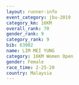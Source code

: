 ```yaml
---
layout: runner-info 
event_category: jbu-2019 
category_km: 16KM  
overall_rank: 70
gender_rank: 9
category_rank: 9
bib: 63002
name: LIM MEI YUNG
category: 16KM Women Open
gender: Female
race_time: 2-25-20
country: Malaysia
---
```

